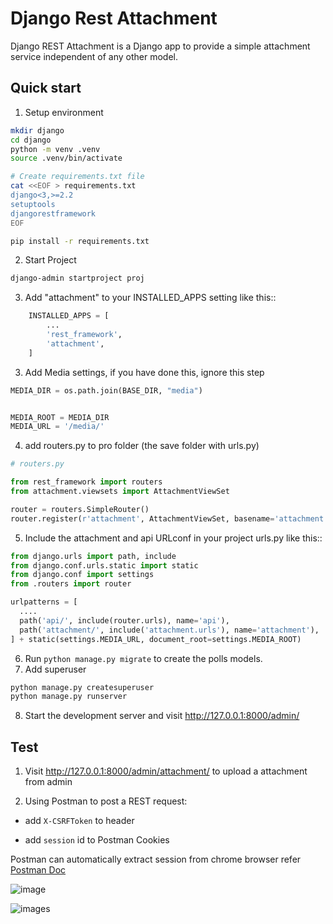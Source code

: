 # Django Rest Attachment

Django REST Attachment is a Django app to provide a simple attachment service independent of any other model. 

## Quick start


1. Setup environment
```bash
mkdir django
cd django
python -m venv .venv
source .venv/bin/activate

# Create requirements.txt file
cat <<EOF > requirements.txt
django<3,>=2.2
setuptools
djangorestframework
EOF

pip install -r requirements.txt
```
2.  Start Project

```bash
django-admin startproject proj
```
3.  Add "attachment" to your INSTALLED_APPS setting like this::

```python
    INSTALLED_APPS = [
        ...
        'rest_framework',
        'attachment',
    ]
```
3. Add Media settings, if you have done this, ignore this step

```python
MEDIA_DIR = os.path.join(BASE_DIR, "media")


MEDIA_ROOT = MEDIA_DIR
MEDIA_URL = '/media/'
```
4. add routers.py to pro folder (the save folder with urls.py)

```python
# routers.py

from rest_framework import routers
from attachment.viewsets import AttachmentViewSet

router = routers.SimpleRouter()
router.register(r'attachment', AttachmentViewSet, basename='attachment')
```
5. Include the attachment and api URLconf in your project urls.py like this::

```python
from django.urls import path, include
from django.conf.urls.static import static
from django.conf import settings
from .routers import router

urlpatterns = [
  ....
  path('api/', include(router.urls), name='api'),
  path('attachment/', include('attachment.urls'), name='attachment'),
] + static(settings.MEDIA_URL, document_root=settings.MEDIA_ROOT)
```
6. Run ``python manage.py migrate`` to create the polls models.
7. Add superuser

```bash
python manage.py createsuperuser
python manage.py runserver
```
8. Start the development server and visit http://127.0.0.1:8000/admin/
   


## Test

1.  Visit http://127.0.0.1:8000/admin/attachment/ to upload a attachment from admin

2.  Using Postman to post a REST request:

-   add `X-CSRFToken` to header

-   add `session` id to Postman Cookies 

Postman can automatically extract session from chrome browser refer  [Postman Doc](https://learning.postman.com/docs/postman/sending-api-requests/capturing-http-requests/)

![image](https://i.imgur.com/n1HK4e5.png)

![images](https://i.imgur.com/gzI8T2i.png)